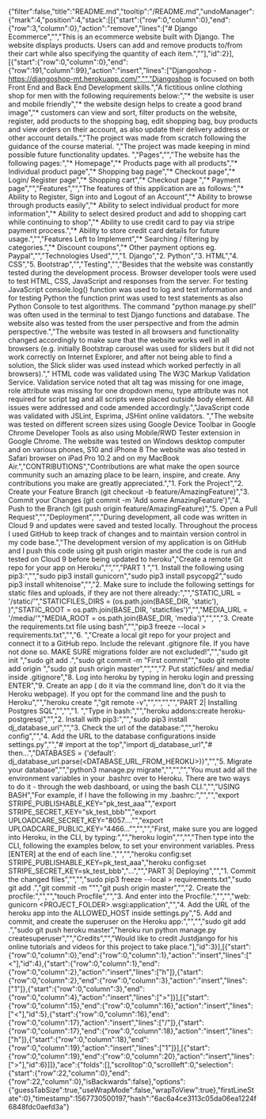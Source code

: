 {"filter":false,"title":"README.md","tooltip":"/README.md","undoManager":{"mark":4,"position":4,"stack":[[{"start":{"row":0,"column":0},"end":{"row":3,"column":0},"action":"remove","lines":["# Django Ecommerce","","This is an ecommerce website built with Django. The website displays products. Users can add and remove products to/from their cart while also specifying the quantity of each item.",""],"id":2}],[{"start":{"row":0,"column":0},"end":{"row":191,"column":99},"action":"insert","lines":["Djangoshop - https://djangoshop-mt.herokuapp.com/","","Djangoshop  is focused on both Front End and Back End Development skills.","A fictitious online clothing shop for men with the following requirements below:","* the website is user and mobile friendly","* the website design helps to create a good brand image","* customers can view and sort, filter products on the website, register, add products to the shopping bag, edit shopping bag, buy products and view orders on their account, as also update their delivery address or other account details.","The project was made from scratch following the guidance of the course material. ","The project was made keeping in mind possible future functionality updates. ","Pages","","The website has the following pages:","* Homepage","* Products page with all products","* Individual product page","* Shopping bag page","* Checkout page","* Login/ Register page","* Shopping cart","* Checkout page ","* Payment page","","Features","","The features of this application are as follows:","* Ability to Register, Sign into and Logout of an Account","* Ability to browse through products easily","* Ability to select individual product for more information","* Ability to select desired product and add to shopping cart while continuing to shop","* Ability to use credit card to pay via stripe payment process.","* Ability to store credit card details for future usage.","","Features Left to Implement","* Searching / filtering by categories.","* Discount coupons","* Other payment options eg. Paypal","","Technologies Used","","1. Django","2. Python","3. HTML","4. CSS","5. Bootstrap","","Testing","","Besides that the website was constantly tested during the development process. Browser developer tools were used to test HTML, CSS, JavaScript and responses from the server. For testing JavaScript console.log() function was used to log and test information and for testing Python the function print was used to test statements as also Python Console to test algorithms. The command \"python manage.py shell\" was often used in the terminal to test Django functions and database. The website also was tested from the user perspective and from the admin perspective.","The website was tested in all browsers and functionality changed accordingly to make sure that the website works well in all browsers (e.g. initially Bootstrap carousel was used for sliders but it did not work correctly on Internet Explorer, and after not being able to find a solution, the Slick slider was used instead which worked perfectly in all browsers)."," HTML code was validated using The W3C Markup Validation Service. Validation service noted that alt tag was missing for one image, role attribute was missing for one dropdown menu, type attribute was not required for script tag and all scripts were placed outside body element. All issues were addressed and code amended accordingly.","JavaScript code was validated with JSLint, Esprima, JSHint online validators. ","The website was tested on different screen sizes using Google Device Toolbar in Google Chrome Developer Tools as also using Mobile/RWD Tester extension in Google Chrome. The website was tested on Windows desktop computer and on various phones, S10 and iPhone 8 The website was also tested in Safari browser on iPad Pro 10.2 and on my MacBook Air.","CONTRIBUTIONS","Contributions are what make the open source community such an amazing place to be learn, inspire, and create. Any contributions you make are greatly appreciated.","1. Fork the Project","2. Create your Feature Branch (git checkout -b feature/AmazingFeature)","3. Commit your Changes (git commit -m 'Add some AmazingFeature')","4. Push to the Branch (git push origin feature/AmazingFeature)","5. Open a Pull Request","","Deployment","","During development, all code was written in Cloud 9 and updates were saved and tested locally. Throughout the process I used GitHub to keep track of changes and to maintain version control in my code base.","The development version of my application is on GitHub and I push this code using git push origin master and the code is run and tested on Cloud 9 before being updated to heroku","Create a remote Git repo for your app on Heroku","","","PART 1 ","1. Install the following using pip3:","","sudo pip3 install gunicorn","sudo pip3 install psycopg2","sudo pip3 install whitenoise","","2. Make sure to include the following settings for static files and uploads, if they are not there already:","","STATIC_URL = '/static/'","STATICFILES_DIRS = (os.path.join(BASE_DIR, 'static'), )","STATIC_ROOT = os.path.join(BASE_DIR, 'staticfiles')","","MEDIA_URL = '/media/'","MEDIA_ROOT = os.path.join(BASE_DIR, 'media')","","","3.  Create the requirements.txt file using bash","","pip3 freeze --local > requirements.txt","","6. ","Create a local git repo for your project and connect it to a GitHub repo. Include the relevant .gitignore file.  If you have not done so. MAKE SURE migrations folder are not excluded!","","sudo git init ","sudo git add .","sudo git commit -m \"First commit\"","sudo git remote add origin <GITHUB REMOTE URL>","sudo git push origin master","","","7. Put staticfiles/  and media/ inside .gitignore","8. Log into heroku by typing in heroku login and pressing ENTER","9. Create an app ( do it via the command line, don't do it via the Heroku webpage). If you opt for the command line and the push to Heroku","","heroku create <PROJECT NAME> ","git remote -v","","","","","PART 2| Installing Postgres SQL","","","1. ","Type in bash:","","heroku addons:create heroku-postgresql","","2. Install with pip3:","","sudo pip3 install dj_database_url","","3. Check the url of the database:","","heroku config","","4. Add the URL to the database configurations inside settings.py","","# import at the top","import dj_database_url","# then...","DATABASES = {'default': dj_database_url.parse(<DATABASE_URL_FROM_HEROKU>)}","","5. Migrate your database","","python3 manage.py migrate","","","","You must add all the environment variables in your .bashrc over to Heroku. There are two ways to do it - through the web dashboard, or using the bash CLI.","","USING BASH","For example, if I have the following in my .bashrc:","","","export STRIPE_PUBLISHABLE_KEY=\"pk_test_aaa\"","export STRIPE_SECRET_KEY=\"sk_test_bbb\"","export UPLOADCARE_SECRET_KEY=\"8057….\"","export UPLOADCARE_PUBLIC_KEY=\"4466...\"","","","First, make sure you are logged into Heroku, in the CLI, by typing:","","heroku login","","","Then type into the CLI, following the examples below, to set your environment variables. Press [ENTER] at the end of each line.","","","heroku config:set STRIPE_PUBLISHABLE_KEY=pk_test_aaa","heroku config:set STRIPE_SECRET_KEY=sk_test_bbb","…","","PART 3| Deploying","","1. Commit the changed files","","","sudo pip3 freeze --local > requirements.txt","sudo git add .","git commit -m \"<YOUR COMMENT MESSAGE>\"","git push origin master","","2. Create the procfile:","","","touch Procfile","","3. And enter into the Procfile:","","","web: gunicorn <PROJECT_FOLDER>.wsgi:application","","4. Add the URL of the heroku app into the ALLOWED_HOST inside settings.py","5. Add and commit, and create the superuser on the Heroku app:","","","sudo git add .","sudo git push heroku master","heroku run python manage.py createsuperuser","","Credits","","Would like to credit Justdjango for his online tutorials and videos for this project to take place."],"id":3}],[{"start":{"row":0,"column":0},"end":{"row":0,"column":1},"action":"insert","lines":["<"],"id":4},{"start":{"row":0,"column":1},"end":{"row":0,"column":2},"action":"insert","lines":["h"]},{"start":{"row":0,"column":2},"end":{"row":0,"column":3},"action":"insert","lines":["1"]},{"start":{"row":0,"column":3},"end":{"row":0,"column":4},"action":"insert","lines":[">"]}],[{"start":{"row":0,"column":15},"end":{"row":0,"column":16},"action":"insert","lines":["<"],"id":5},{"start":{"row":0,"column":16},"end":{"row":0,"column":17},"action":"insert","lines":["/"]},{"start":{"row":0,"column":17},"end":{"row":0,"column":18},"action":"insert","lines":["h"]},{"start":{"row":0,"column":18},"end":{"row":0,"column":19},"action":"insert","lines":["1"]}],[{"start":{"row":0,"column":19},"end":{"row":0,"column":20},"action":"insert","lines":[">"],"id":6}]]},"ace":{"folds":[],"scrolltop":0,"scrollleft":0,"selection":{"start":{"row":22,"column":0},"end":{"row":22,"column":0},"isBackwards":false},"options":{"guessTabSize":true,"useWrapMode":false,"wrapToView":true},"firstLineState":0},"timestamp":1567730500197,"hash":"6ac6a4ce3113c05da06ea1224f6848fdc0aefd3a"}